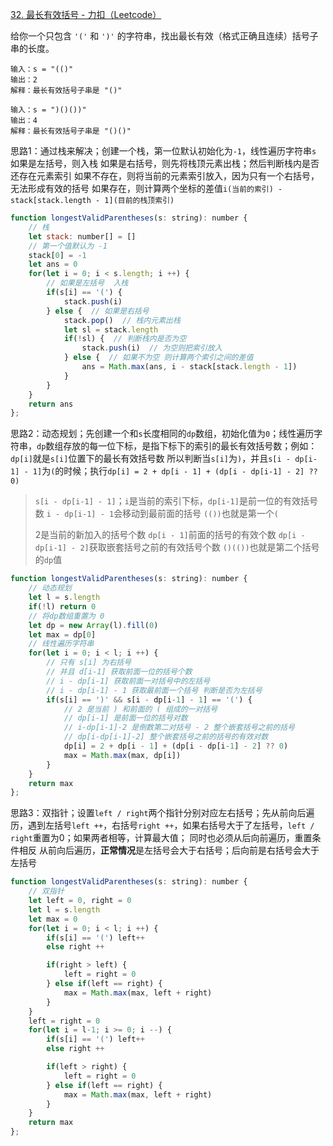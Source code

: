 [32. 最长有效括号 - 力扣（Leetcode）](https://leetcode.cn/problems/longest-valid-parentheses/submissions/)

给你一个只包含 `'('` 和 `')'` 的字符串，找出最长有效（格式正确且连续）括号子串的长度。

```
输入：s = "(()"
输出：2
解释：最长有效括号子串是 "()"

输入：s = ")()())"
输出：4
解释：最长有效括号子串是 "()()"
```

思路1：通过栈来解决；创建一个栈，第一位默认初始化为`-1`，线性遍历字符串`s`
	如果是左括号，则入栈
	如果是右括号，则先将栈顶元素出栈；然后判断栈内是否还存在元素索引
		如果不存在，则将当前的元素索引放入，因为只有一个右括号，无法形成有效的括号
		如果存在，则计算两个坐标的差值`i(当前的索引) - stack[stack.length - 1](目前的栈顶索引)`

```js
function longestValidParentheses(s: string): number {
    // 栈
    let stack: number[] = []
    // 第一个值默认为 -1
    stack[0] = -1
    let ans = 0
    for(let i = 0; i < s.length; i ++) {
        // 如果是左括号  入栈
        if(s[i] == '(') {
            stack.push(i)
        } else {  // 如果是右括号
            stack.pop()  // 栈内元素出栈
            let sl = stack.length
            if(!sl) {  // 判断栈内是否为空
                stack.push(i)  // 为空则把索引放入
            } else {  // 如果不为空 则计算两个索引之间的差值
                ans = Math.max(ans, i - stack[stack.length - 1])
            }
        }
    }
    return ans
};
```

思路2：动态规划；先创建一个和`s`长度相同的`dp`数组，初始化值为`0`；线性遍历字符串，`dp`数组存放的每一位下标，是指下标下的索引的最长有效括号数；例如：`dp[i]`就是`s[i]`位置下的最长有效括号数
	所以判断当`s[i]`为`)`，并且`s[i - dp[i-1] - 1]`为`(`的时候；执行`dp[i] = 2 + dp[i - 1] + (dp[i - dp[i-1] - 2] ?? 0)`

> `s[i - dp[i-1] - 1]`；`i`是当前的索引下标，`dp[i-1]`是前一位的有效括号数
> `i - dp[i-1] - 1`会移动到最前面的括号
> `(())`也就是第一个`(`
>
> 2是当前的新加入的括号个数
> `dp[i - 1]`前面的括号的有效个数
> `dp[i - dp[i-1] - 2]`获取嵌套括号之前的有效括号个数
> `()(())`也就是第二个括号的`dp`值

```js
function longestValidParentheses(s: string): number {
    // 动态规划
    let l = s.length
    if(!l) return 0
    // 将dp数组重置为 0
    let dp = new Array(l).fill(0)
    let max = dp[0]
    // 线性遍历字符串
    for(let i = 0; i < l; i ++) {
        // 只有 s[i] 为右括号
        // 并且 d[i-1] 获取前面一位的括号个数
        // i - dp[i-1] 获取前面一对括号中的左括号
        // i - dp[i-1] - 1 获取最前面一个括号 判断是否为左括号
        if(s[i] == ')' && s[i - dp[i-1] - 1] == '(') {
            // 2 是当前 ) 和前面的 ( 组成的一对括号
            // dp[i-1] 是前面一位的括号对数
            // i-dp[i-1]-2 是倒数第二对括号 - 2 整个嵌套括号之前的括号
            // dp[i-dp[i-1]-2] 整个嵌套括号之前的括号的有效对数
            dp[i] = 2 + dp[i - 1] + (dp[i - dp[i-1] - 2] ?? 0)
            max = Math.max(max, dp[i])
        }
    }
    return max
};
```

思路3：双指针；设置`left / right`两个指针分别对应左右括号；先从前向后遍历，遇到左括号`left ++`，右括号`right ++`，如果右括号大于了左括号，`left / right`重置为0；如果两者相等，计算最大值；
同时也必须从后向前遍历，重置条件相反
从前向后遍历，**正常情况**是左括号会大于右括号；后向前是右括号会大于左括号

```js
function longestValidParentheses(s: string): number {
    // 双指针
    let left = 0, right = 0
    let l = s.length
    let max = 0
    for(let i = 0; i < l; i ++) {
        if(s[i] == '(') left++
        else right ++

        if(right > left) {
            left = right = 0
        } else if(left == right) {
            max = Math.max(max, left + right)
        }
    }
    left = right = 0
    for(let i = l-1; i >= 0; i --) {
        if(s[i] == '(') left++
        else right ++

        if(left > right) {
            left = right = 0
        } else if(left == right) {
            max = Math.max(max, left + right)
        }
    }
    return max
};
```

